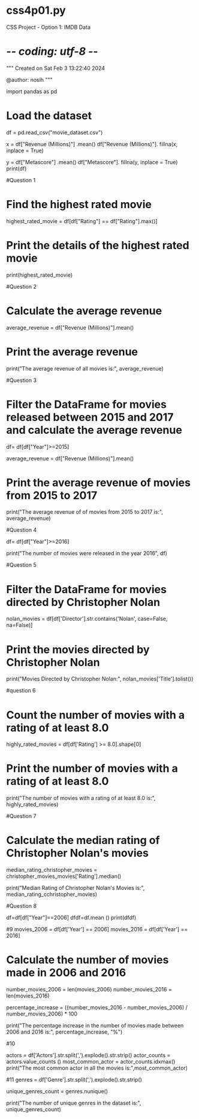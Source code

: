 # css4p01.py
CSS Project - Option 1: IMDB Data
# -*- coding: utf-8 -*-
"""
Created on Sat Feb  3 13:22:40 2024

@author: nosih
"""

import pandas as pd

# Load the dataset
df = pd.read_csv("movie_dataset.csv")


x = df["Revenue (Millions)"] .mean() 
df["Revenue (Millions)"]. fillna(x, inplace = True)

y = df["Metascore"] .mean()
df["Metascore"]. fillna(y, inplace = True)
print(df)


#Question 1

# Find the highest rated movie
highest_rated_movie = df[df["Rating"] == df["Rating"].max()]

# Print the details of the highest rated movie
print(highest_rated_movie)

#Question 2

# Calculate the average revenue
average_revenue = df["Revenue (Millions)"].mean()

# Print the average revenue
print("The average revenue of all movies is:", average_revenue)


#Question 3

# Filter the DataFrame for movies released between 2015 and 2017 and calculate the average revenue
df= df[df["Year"]>=2015]

average_revenue = df["Revenue (Millions)"].mean()

# Print the average revenue of movies from 2015 to 2017
print("The average revenue of of movies from 2015 to 2017 is:", average_revenue)


#Question 4

df= df[df["Year"]>=2016]

print("The number of movies were released in the year 2016", df)


#Question 5

# Filter the DataFrame for movies directed by Christopher Nolan
nolan_movies = df[df['Director'].str.contains('Nolan', case=False, na=False)]


# Print the movies directed by Christopher Nolan
print("Movies Directed by Christopher Nolan:", nolan_movies['Title'].tolist())

#question 6

# Count the number of movies with a rating of at least 8.0
highly_rated_movies = df[df['Rating'] >= 8.0].shape[0]

# Print the number of movies with a rating of at least 8.0
print("The number of movies with a rating of at least 8.0 is:", highly_rated_movies)

#Question 7

# Calculate the median rating of Christopher Nolan's movies
median_rating_christopher_movies = christopher_movies_movies['Rating'].median()

print("Median Rating of Christopher Nolan's Movies is:", median_rating_cchristopher_movies)

#Question 8

df=df[df["Year"]==2006]
dfdf=df.mean ()
print(dfdf)

#9
movies_2006 = df[df['Year'] == 2006]
movies_2016 = df[df['Year'] == 2016]

# Calculate the number of movies made in 2006 and 2016
number_movies_2006 = len(movies_2006)
number_movies_2016 = len(movies_2016)


percentage_increase = ((number_movies_2016 - number_movies_2006) / number_movies_2006) * 100


print("The percentage increase in the number of movies made between 2006 and 2016 is:", percentage_increase, "%")



#10

actors = df['Actors'].str.split(',').explode().str.strip()
actor_counts = actors.value_counts ()
most_common_actor = actor_counts.idxmax()
print("The most common actor in all the movies is:",most_common_actor)

#11
genres = df['Genre'].str.split(',').explode().str.strip()

unique_genres_count = genres.nunique()

print("The number of unique genres in the dataset is:", unique_genres_count)




















